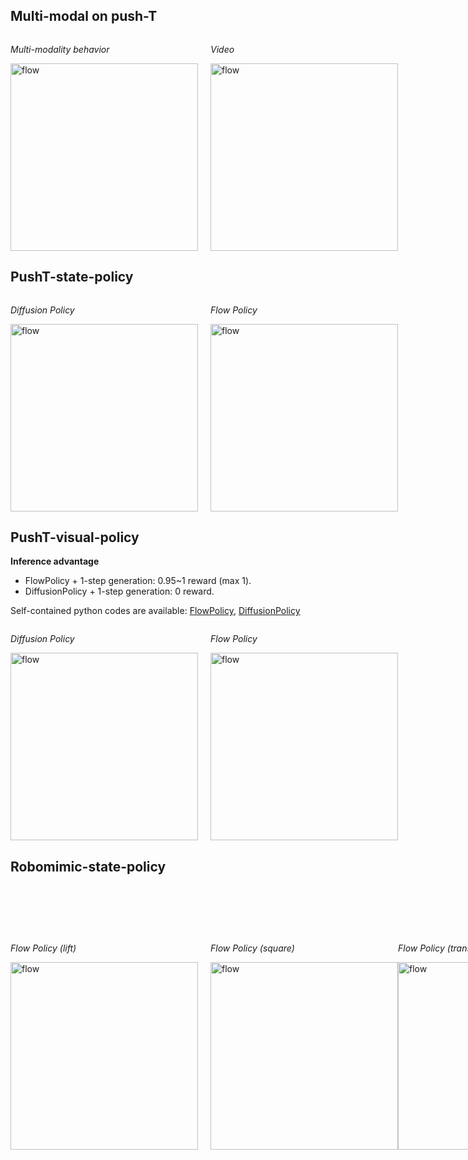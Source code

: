 ## Multi-modal on push-T
<div class="image-container" style="display: flex; align-items: center;"> 
  <div class="image-item" style="margin-right: 20px;"> 
    <p><em>Multi-modality behavior</em></p> 
    <img src="https://github.com/chen-xu-tri/test/blob/main/simul_pusht_results/multi_modal.png" alt="flow" width="300"/> 
  </div> 
  <div class="image-item"> 
    <p><em>Video</em></p> 
    <img src="https://github.com/chen-xu-tri/test/blob/main/simul_pusht_results/multi_modal.gif" alt="flow" width="300"/> 
  </div> 
</div>

## PushT-state-policy
<div class="image-container" style="display: flex; align-items: center;"> 
  <div class="image-item" style="margin-right: 20px;"> 
    <p><em>Diffusion Policy</em></p> 
    <img src="https://github.com/chen-xu-tri/test/blob/main/simul_pusht_results/pusht_state_diffusion.gif" alt="flow" width="300"/> 
  </div> 
  <div class="image-item"> 
    <p><em>Flow Policy</em></p> 
    <img src="https://github.com/chen-xu-tri/test/blob/main/simul_pusht_results/pusht_state_flow.gif" alt="flow" width="300"/> 
  </div> 
</div>

## PushT-visual-policy
**Inference advantage**
- FlowPolicy + 1-step generation: 0.95~1 reward (max 1).
- DiffusionPolicy + 1-step generation: 0 reward.

Self-contained python codes are available: [FlowPolicy](https://github.com/chen-xu-tri/test/blob/main/simul_pusht_results/flow_policy_vision_pusht_demo.py), [DiffusionPolicy](https://github.com/chen-xu-tri/test/blob/main/simul_pusht_results/diffusion_policy_vision_pusht_demo.py)
<div class="image-container" style="display: flex; align-items: center;"> 
  <div class="image-item" style="margin-right: 20px;"> 
    <p><em>Diffusion Policy</em></p> 
    <img src="https://github.com/chen-xu-tri/test/blob/main/simul_pusht_results/pusht_visual_diffusion.gif" alt="flow" width="300"/> 
  </div> 
  <div class="image-item"> 
    <p><em>Flow Policy</em></p> 
    <img src="https://github.com/chen-xu-tri/test/blob/main/simul_pusht_results/pusht_visual_flow.gif" alt="flow" width="300"/> 
  </div> 
</div>

## Robomimic-state-policy
<div class="image-container" style="display: flex; align-items: center;"> 
  <div class="image-item" style="margin-right: 20px;"> 
    <p><em>Flow Policy (lift) </em></p> 
    <img src="https://github.com/chen-xu-tri/test/blob/main/simul_robomimic_results/lift_ph_state.gif" alt="flow" width="300"/> 
  </div> 
  <div class="image-item"> 
    <p><em>Flow Policy (square) </em></p> 
    <img src="https://github.com/chen-xu-tri/test/blob/main/simul_robomimic_results/square_ph_state.gif" alt="flow" width="300"/> 
  </div> 
  <div class="image-item"> 
    <p><em>Flow Policy (transport) </em></p> 
    <img src="https://github.com/chen-xu-tri/test/blob/main/simul_robomimic_results/transport_ph_state.gif" alt="flow" width="300"/>
</div>


## Robomimic-Square-visual-ph-policy
### Videos
<div class="image-container" style="display: flex; align-items: center;"> 
  <div class="image-item" style="margin-right: 20px;"> 
    <p><em>Diffusion Policy</em></p> 
    <img src="https://github.com/chen-xu-tri/test/blob/main/simul_robomimic_results/square_ph_visual_diffusion.gif" alt="flow" width="300"/> 
  </div> 
  <div class="image-item"> 
    <p><em>Flow Policy</em></p> 
    <img src="https://github.com/chen-xu-tri/test/blob/main/simul_robomimic_results/square_ph_visual_flow.gif" alt="flow" width="300"/> 
  </div> 
</div>

### Success rate vs. Inference NFE

Despite variations, both were able to reach **0.94** success rate when NFE = 100 (last point), as reported based on policy rollout during training.

<div class="image-container" style="display: flex; align-items: center;"> 
  <div class="image-item" style="margin-right: 20px;"> 
    <img src="https://github.com/chen-xu-tri/test/blob/main/simul_robomimic_results/rate_vs_steps_square.png" alt="flow" width="500"/> 
  </div> 
</div>


## Robomimic-Transport-visual-ph-policy
### Videos
<div class="image-container" style="display: flex; align-items: center;"> 
  <div class="image-item" style="margin-right: 20px;"> 
    <p><em>Diffusion Policy</em></p> 
    <img src="https://github.com/chen-xu-tri/test/blob/main/simul_robomimic_results/transport_ph_visual_diffusion.gif" alt="flow" width="300"/> 
  </div> 
  <div class="image-item"> 
    <p><em>Flow Policy</em></p> 
    <img src="https://github.com/chen-xu-tri/test/blob/main/simul_robomimic_results/transport_ph_visual_flow.gif" alt="flow" width="300"/> 
  </div> 
</div>

### Success rate vs. Inference NFE

Despite variations, both were able to reach **0.94** success rate when NFE = 100 (last point), as reported based on policy rollout during training.

<div class="image-container" style="display: flex; align-items: center;"> 
  <div class="image-item" style="margin-right: 20px;"> 
    <img src="https://github.com/chen-xu-tri/test/blob/main/simul_robomimic_results/rate_vs_steps_transport.png" alt="flow" width="500"/> 
  </div> 
</div>

## Robomimic-Tool hang-visual-ph--policy
### Videos
<div class="image-container" style="display: flex; align-items: center;"> 
  <div class="image-item" style="margin-right: 20px;"> 
    <p><em>Diffusion Policy</em></p> 
    <img src="https://github.com/chen-xu-tri/test/blob/main/simul_robomimic_results/tool_hang_ph_visual_diffusion.gif" alt="flow" width="300"/> 
  </div> 
  <div class="image-item"> 
    <p><em>Flow Policy</em></p> 
    <img src="https://github.com/chen-xu-tri/test/blob/main/simul_robomimic_results/tool_hang_ph_visual_flow.gif" alt="flow" width="300"/> 
  </div> 
</div>

### Success rate vs. Inference NFE

Despite variations, both were able to reach **0.92** success rate when NFE = 100 (last point), as reported based on policy rollout during training.

<div class="image-container" style="display: flex; align-items: center;"> 
  <div class="image-item" style="margin-right: 20px;"> 
    <img src="https://github.com/chen-xu-tri/test/blob/main/simul_robomimic_results/rate_vs_steps_tool_hang_updated.png" alt="flow" width="500"/> 
  </div> 
</div>